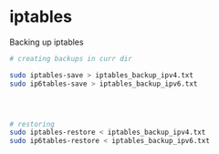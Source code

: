 # iptables

Backing up iptables

```bash
# creating backups in curr dir

sudo iptables-save > iptables_backup_ipv4.txt
sudo ip6tables-save > iptables_backup_ipv6.txt




# restoring
sudo iptables-restore < iptables_backup_ipv4.txt
sudo ip6tables-restore < iptables_backup_ipv6.txt


```
